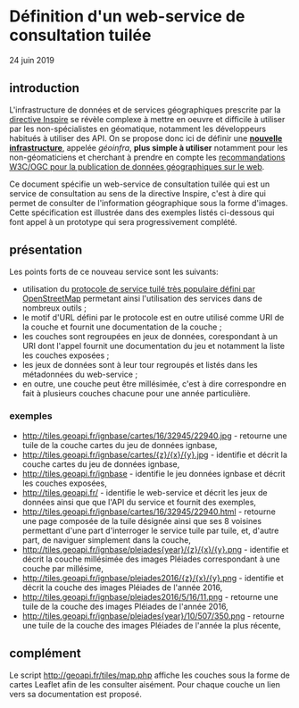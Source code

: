 # Définition d'un web-service de consultation tuilée
24 juin 2019

## introduction

L'infrastructure de données et de services géographiques prescrite par la
[directive Inspire](https://eur-lex.europa.eu/eli/dir/2007/2/oj?locale=fr) se révèle complexe à mettre en oeuvre
et difficile à utiliser par les non-spécialistes en géomatique,
notamment les développeurs habitués à utiliser des API.
On se propose donc ici de définir une
[**nouvelle infrastructure**](https://github.com/benoitdavidfr/geoinfra/blob/master/README.md),
appelée *géoinfra*, **plus simple à utiliser** notamment pour les non-géomaticiens et cherchant à prendre en compte
les [recommandations W3C/OGC pour la publication de données géographiques sur le web](https://w3c.github.io/sdw/bp/).

Ce document spécifie un web-service de consultation tuilée qui est un service de consultation au sens de la directive Inspire,
c'est à dire qui permet de consulter de l'information géographique sous la forme d'images.
Cette spécification est illustrée dans des exemples listés ci-dessous
qui font appel à un prototype qui sera progressivement complété.

## présentation

Les points forts de ce nouveau service sont les suivants:

  - utilisation du [protocole de service tuilé très populaire défini par OpenStreetMap](https://wiki.openstreetmap.org/wiki/Slippy_map_tilenames)
    permetant ainsi l'utilisation des services dans de nombreux outils ;
  - le motif d'URL défini par le protocole est en outre utilisé comme URI de la couche
    et fournit une documentation de la couche ;
  - les couches sont regroupées en jeux de données, corespondant à un URI dont l'appel fournit une documentation du jeu
    et notamment la liste les couches exposées ;
  - les jeux de données sont à leur tour regroupés et listés dans les métadonnées du web-service ;
  - en outre, une couche peut être millésimée, c'est à dire correspondre en fait à plusieurs couches chacune
    pour une année particulière.

### exemples

- <http://tiles.geoapi.fr/ignbase/cartes/16/32945/22940.jpg> - retourne une tuile de la couche cartes du jeu de données ignbase,
- <http://tiles.geoapi.fr/ignbase/cartes/{z}/{x}/{y}.jpg> - identifie et décrit la couche cartes du jeu de données ignbase,
- <http://tiles.geoapi.fr/ignbase> - identifie le jeu données ignbase et décrit les couches exposées,
- <http://tiles.geoapi.fr/> - identifie le web-service et décrit les jeux de données ainsi que que l'API du service
  et fournit des exemples,
- <http://tiles.geoapi.fr/ignbase/cartes/16/32945/22940.html> - retourne une page composée de la tuile désignée
  ainsi que ses 8 voisines permettant d'une part d'interroger le service tuile par tuile,
  et, d'autre part, de naviguer simplement dans la couche,
- <http://tiles.geoapi.fr/ignbase/pleiades{year}/{z}/{x}/{y}.png> - identifie et décrit la couche millésimée des images Pléiades
  correspondant à une couche par millésime,
- <http://tiles.geoapi.fr/ignbase/pleiades2016/{z}/{x}/{y}.png> - identifie et décrit la couche des images Pléiades
  de l'année 2016,
- <http://tiles.geoapi.fr/ignbase/pleiades2016/5/16/11.png> - retourne une tuile de la couche des images Pléiades
  de l'année 2016,
- <http://tiles.geoapi.fr/ignbase/pleiades{year}/10/507/350.png> - retourne une tuile de la couche des images Pléiades
  de l'année la plus récente,

## complément

Le script <http://geoapi.fr/tiles/map.php> affiche les couches sous la forme de cartes Leaflet afin de les consulter aisément.
Pour chaque couche un lien vers sa documentation est proposé. 
